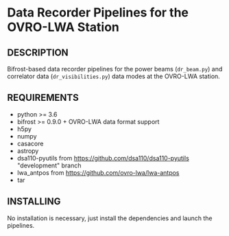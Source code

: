 Data Recorder Pipelines for the OVRO-LWA Station
================================================

DESCRIPTION
-----------
Bifrost-based data recorder pipelines for the power beams (`dr_beam.py`) and
correlator data (`dr_visibilities.py`) data modes at the OVRO-LWA station.

REQUIREMENTS
------------
 * python >= 3.6
 * bifrost >= 0.9.0 + OVRO-LWA data format support
 * h5py
 * numpy
 * casacore
 * astropy
 * dsa110-pyutils from https://github.com/dsa110/dsa110-pyutils "development" branch
 * lwa_antpos from https://github.com/ovro-lwa/lwa-antpos
 * tar

INSTALLING
----------
No installation is necessary, just install the dependencies and launch the
pipelines.
